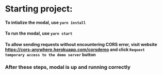 # Starting project:

#### To intialize the modal, use `yarn install`
#### To run the modal, use `yarn start`
#### To allow sending requests without encountering CORS error, visit website https://cors-anywhere.herokuapp.com/corsdemo and click `Request temporary access to the demo server` button

### After these steps, modal is up and running correctly
